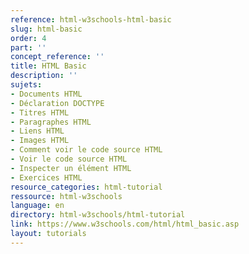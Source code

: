 ```yaml
---
reference: html-w3schools-html-basic
slug: html-basic
order: 4
part: ''
concept_reference: ''
title: HTML Basic
description: ''
sujets:
- Documents HTML
- Déclaration DOCTYPE
- Titres HTML
- Paragraphes HTML
- Liens HTML
- Images HTML
- Comment voir le code source HTML
- Voir le code source HTML
- Inspecter un élément HTML
- Exercices HTML
resource_categories: html-tutorial
ressource: html-w3schools
language: en
directory: html-w3schools/html-tutorial
link: https://www.w3schools.com/html/html_basic.asp
layout: tutorials
---
```

